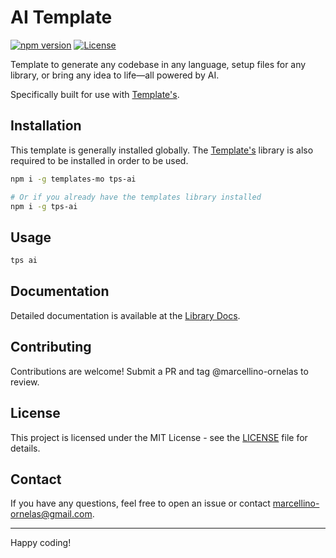 # AI Template

[![npm version](https://badge.fury.io/js/tps-ai.svg)](https://badge.fury.io/js/tps-ai)
[![License](https://img.shields.io/badge/license-MIT-blue.svg)](https://github.com/lornelas/tps-ai/blob/main/LICENSE)

Template to generate any codebase in any language, setup files for any library, or bring any idea to life—all powered by AI.

Specifically built for use with [Template's](https://marcellino-ornelas.github.io/templates/).

## Installation

This template is generally installed globally. The [Template's](https://marcellino-ornelas.github.io/templates/) library is also required to be installed in order to be used.

```bash
npm i -g templates-mo tps-ai

# Or if you already have the templates library installed
npm i -g tps-ai
```

## Usage

```bash
tps ai
```

## Documentation

Detailed documentation is available at the [Library Docs](https://marcellino-ornelas.github.io/templates/docs/main/templates/ai).

## Contributing

Contributions are welcome! Submit a PR and tag @marcellino-ornelas to review.

<!-- Please read our [contributing guidelines](./CONTRIBUTING.md) first. -->

## License

This project is licensed under the MIT License - see the [LICENSE](./LICENSE) file for details.

## Contact

If you have any questions, feel free to open an issue or contact marcellino-ornelas@gmail.com.

---

Happy coding!
